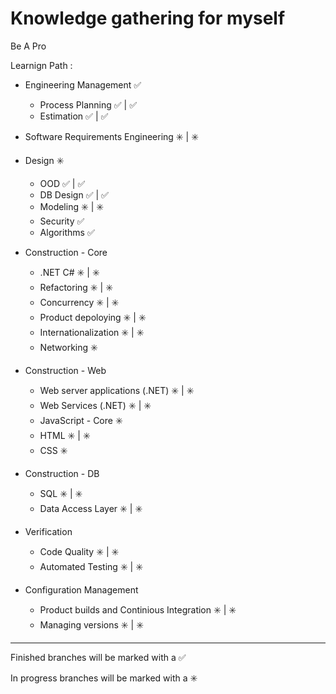 # **Knowledge gathering for myself**

Be A Pro

Learnign Path : 

- Engineering Management :white_check_mark: 
    - Process Planning  :white_check_mark: | :white_check_mark: 
    - Estimation :white_check_mark: | :white_check_mark:
    
- Software Requirements Engineering :eight_spoked_asterisk:  | :eight_spoked_asterisk:  

- Design :eight_spoked_asterisk:
    - OOD :white_check_mark: | :white_check_mark: 
    - DB Design :white_check_mark: | :white_check_mark:
    - Modeling :eight_spoked_asterisk: | :eight_spoked_asterisk: 
    - Security :white_check_mark: 
    - Algorithms :white_check_mark:
    
- Construction - Core 
    - .NET C# :eight_spoked_asterisk: | :eight_spoked_asterisk: 
    - Refactoring :eight_spoked_asterisk: | :eight_spoked_asterisk: 
    - Concurrency :eight_spoked_asterisk: | :eight_spoked_asterisk: 
    - Product depoloying :eight_spoked_asterisk: | :eight_spoked_asterisk: 
    - Internationalization :eight_spoked_asterisk: | :eight_spoked_asterisk: 
    - Networking :eight_spoked_asterisk: 

- Construction - Web
    - Web server applications (.NET) :eight_spoked_asterisk: | :eight_spoked_asterisk: 
    - Web Services (.NET) :eight_spoked_asterisk: | :eight_spoked_asterisk: 
    - JavaScript - Core :eight_spoked_asterisk: 
    - HTML :eight_spoked_asterisk: | :eight_spoked_asterisk: 
    - CSS :eight_spoked_asterisk: 
    
- Construction - DB
    - SQL :eight_spoked_asterisk: | :eight_spoked_asterisk: 
    - Data Access Layer :eight_spoked_asterisk: | :eight_spoked_asterisk: 

- Verification
    - Code Quality :eight_spoked_asterisk: | :eight_spoked_asterisk: 
    - Automated Testing :eight_spoked_asterisk: | :eight_spoked_asterisk: 

- Configuration Management
    - Product builds and Continious Integration :eight_spoked_asterisk: | :eight_spoked_asterisk: 
    - Managing versions :eight_spoked_asterisk: | :eight_spoked_asterisk: 


------------------------------------------------------------------------

Finished branches will be marked with a :white_check_mark:

In progress branches will be marked with a :eight_spoked_asterisk:
